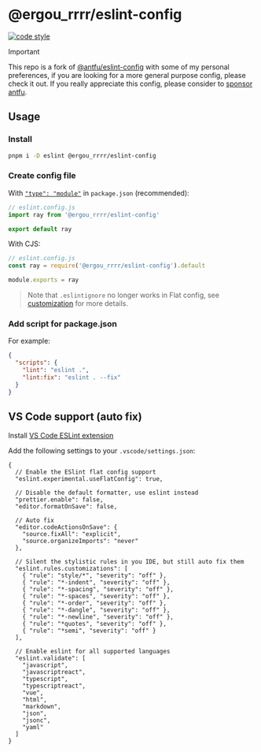# @ergou_rrrr/eslint-config

[![code style](https://antfu.me/badge-code-style.svg)](https://github.com/antfu/eslint-config)

> [!IMPORTANT]
> This repo is a fork of [@antfu/eslint-config](https://github.com/antfu/eslint-config) with some of my personal preferences, if you are looking for a more general purpose config, please check it out. If you really appreciate this config, please consider to [sponsor antfu](https://github.com/sponsors/antfu).

## Usage

### Install

```bash
pnpm i -D eslint @ergou_rrrr/eslint-config
```

### Create config file

With [`"type": "module"`](https://nodejs.org/api/packages.html#type) in `package.json` (recommended):

```js
// eslint.config.js
import ray from '@ergou_rrrr/eslint-config'

export default ray
```

With CJS:

```js
// eslint.config.js
const ray = require('@ergou_rrrr/eslint-config').default

module.exports = ray
```

> Note that `.eslintignore` no longer works in Flat config, see [customization](#customization) for more details.

### Add script for package.json

For example:

```json
{
  "scripts": {
    "lint": "eslint .",
    "lint:fix": "eslint . --fix"
  }
}
```

## VS Code support (auto fix)

Install [VS Code ESLint extension](https://marketplace.visualstudio.com/items?itemName=dbaeumer.vscode-eslint)

Add the following settings to your `.vscode/settings.json`:

```jsonc
{
  // Enable the ESlint flat config support
  "eslint.experimental.useFlatConfig": true,

  // Disable the default formatter, use eslint instead
  "prettier.enable": false,
  "editor.formatOnSave": false,

  // Auto fix
  "editor.codeActionsOnSave": {
    "source.fixAll": "explicit",
    "source.organizeImports": "never"
  },

  // Silent the stylistic rules in you IDE, but still auto fix them
  "eslint.rules.customizations": [
    { "rule": "style/*", "severity": "off" },
    { "rule": "*-indent", "severity": "off" },
    { "rule": "*-spacing", "severity": "off" },
    { "rule": "*-spaces", "severity": "off" },
    { "rule": "*-order", "severity": "off" },
    { "rule": "*-dangle", "severity": "off" },
    { "rule": "*-newline", "severity": "off" },
    { "rule": "*quotes", "severity": "off" },
    { "rule": "*semi", "severity": "off" }
  ],

  // Enable eslint for all supported languages
  "eslint.validate": [
    "javascript",
    "javascriptreact",
    "typescript",
    "typescriptreact",
    "vue",
    "html",
    "markdown",
    "json",
    "jsonc",
    "yaml"
  ]
}
```
